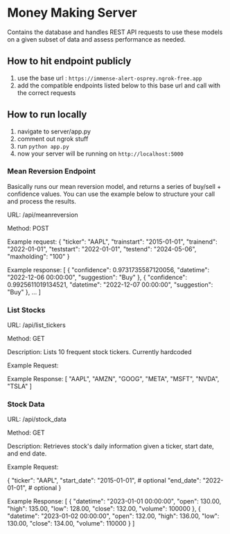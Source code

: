 # Money Making Server

Contains the database and handles REST API requests to use these models on a given subset of data and assess performance as needed.

## How to hit endpoint publicly
1. use the base url : `https://immense-alert-osprey.ngrok-free.app`
2. add the compatible endpoints listed below to this base url and call with the correct requests

## How to run locally
1. navigate to server/app.py
2. comment out ngrok stuff
3. run `python app.py`
4. now your server will be running on `http://localhost:5000`


### Mean Reversion Endpoint
Basically runs our mean reversion model, and returns a series of buy/sell + confidence values. You can use the example below to structure your call and process the results.

URL: /api/meanreversion

Method: POST

Example request:
{
  "ticker": "AAPL",
  "trainstart": "2015-01-01",
  "trainend": "2022-01-01",
  "teststart": "2022-01-01",
  "testend": "2024-05-06",
  "maxholding": "100"
}

Example response:
[
  {
    "confidence": 0.9731735587120056,
    "datetime": "2022-12-06 00:00:00",
    "suggestion": "Buy"
  },
  {
    "confidence": 0.9925611019134521,
    "datetime": "2022-12-07 00:00:00",
    "suggestion": "Buy"
  },
  ...
]



### List Stocks

URL: /api/list_tickers

Method: GET

Description: Lists 10 frequent stock tickers. Currently hardcoded

Example Request:

Example Response:
[
    "AAPL",
    "AMZN",
    "GOOG",
    "META",
    "MSFT",
    "NVDA",
    "TSLA"
]

### Stock Data

URL: /api/stock_data

Method: GET

Description: Retrieves stock's daily information given a ticker, start date, and end date.

Example Request:

{
  "ticker": "AAPL",
  "start_date": "2015-01-01", # optional
  "end_date": "2022-01-01", # optional
}

Example Response:
[
    {
        "datetime": "2023-01-01 00:00:00",
        "open": 130.00,
        "high": 135.00,
        "low": 128.00,
        "close": 132.00,
        "volume": 100000
    },
    {
        "datetime": "2023-01-02 00:00:00",
        "open": 132.00,
        "high": 136.00,
        "low": 130.00,
        "close": 134.00,
        "volume": 110000
    }
]